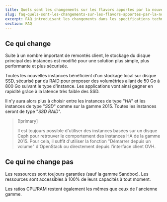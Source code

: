 ```yaml
---
title: Quels sont les changements sur les flavors apportes par la nouvelle gamme 2017 ?
slug: faq-quels-sont-les-changements-sur-les-flavors-apportes-par-la-nouvelle-gamme-2017
excerpt: FAQ introduisant les changements dans les specifications techniques des instances issues de la gamme 2017.
section: FAQ
---
```



## Ce qui change
Suite à un nombre important de remontés client, le stockage du disque principal des instances est modifié pour une solution plus simple, plus performante et plus sécurisée.

Toutes les nouvelles instances bénéficient d'un stockage local sur disque SSD, sécurisé par du RAID pour proposer des volumétries allant de 50 Go à 800 Go suivant le type d'instance. Les applications vont ainsi gagner en rapidité grâce à la latence très faible des SSD.

Il n'y aura alors plus à choisir entre les instances de type "*HA*" et les instances de type "*SSD*" comme sur la gamme 2015. Toutes les instances seront de type "*SSD RAID*".



> [!primary]
>
> Il est toujours possible d'utiliser des instances basées sur un disque Ceph
> pour retrouver le comportement des instances HA de la gamme 2015. Pour cela,
> il suffit d'utiliser la fonction "Démarrer depuis un volume" d'OpenStack ou
> directement depuis l'interface client OVH.
> 


## Ce qui ne change pas
Les ressources sont toujours garanties (sauf la gamme Sandbox). Les ressources sont accessibles à 100% de leurs capacités à tout moment.

Les ratios CPU/RAM restent également les mêmes que ceux de l'ancienne gamme.